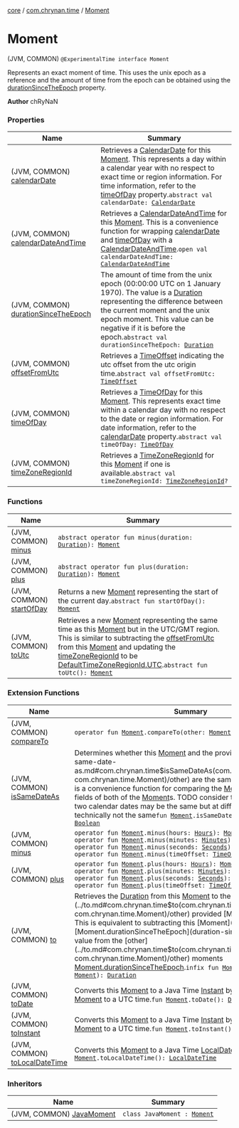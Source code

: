[core](../../index.md) / [com.chrynan.time](../index.md) / [Moment](./index.md)

# Moment

(JVM, COMMON) `@ExperimentalTime interface Moment`

Represents an exact moment of time. This uses the unix epoch as a reference and the amount of time from the epoch
can be obtained using the [durationSinceTheEpoch](duration-since-the-epoch.md) property.

**Author**
chRyNaN

### Properties

| Name | Summary |
|---|---|
| (JVM, COMMON) [calendarDate](calendar-date.md) | Retrieves a [CalendarDate](../-calendar-date/index.md) for this [Moment](./index.md). This represents a day within a calendar year with no respect to exact time or region information. For time information, refer to the [timeOfDay](time-of-day.md) property.`abstract val calendarDate: `[`CalendarDate`](../-calendar-date/index.md) |
| (JVM, COMMON) [calendarDateAndTime](calendar-date-and-time.md) | Retrieves a [CalendarDateAndTime](../-calendar-date-and-time/index.md) for this [Moment](./index.md). This is a convenience function for wrapping [calendarDate](calendar-date.md) and [timeOfDay](time-of-day.md) with a [CalendarDateAndTime](../-calendar-date-and-time/index.md).`open val calendarDateAndTime: `[`CalendarDateAndTime`](../-calendar-date-and-time/index.md) |
| (JVM, COMMON) [durationSinceTheEpoch](duration-since-the-epoch.md) | The amount of time from the unix epoch (00:00:00 UTC on 1 January 1970). The value is a [Duration](https://kotlinlang.org/api/latest/jvm/stdlib/kotlin.time/-duration/index.html) representing the difference between the current moment and the unix epoch moment. This value can be negative if it is before the epoch.`abstract val durationSinceTheEpoch: `[`Duration`](https://kotlinlang.org/api/latest/jvm/stdlib/kotlin.time/-duration/index.html) |
| (JVM, COMMON) [offsetFromUtc](offset-from-utc.md) | Retrieves a [TimeOffset](../-time-offset/index.md) indicating the utc offset from the utc origin time.`abstract val offsetFromUtc: `[`TimeOffset`](../-time-offset/index.md) |
| (JVM, COMMON) [timeOfDay](time-of-day.md) | Retrieves a [TimeOfDay](../-time-of-day/index.md) for this [Moment](./index.md). This represents exact time within a calendar day with no respect to the date or region information. For date information, refer to the [calendarDate](calendar-date.md) property.`abstract val timeOfDay: `[`TimeOfDay`](../-time-of-day/index.md) |
| (JVM, COMMON) [timeZoneRegionId](time-zone-region-id.md) | Retrieves a [TimeZoneRegionId](../-time-zone-region-id/index.md) for this [Moment](./index.md) if one is available.`abstract val timeZoneRegionId: `[`TimeZoneRegionId`](../-time-zone-region-id/index.md)`?` |

### Functions

| Name | Summary |
|---|---|
| (JVM, COMMON) [minus](minus.md) | `abstract operator fun minus(duration: `[`Duration`](https://kotlinlang.org/api/latest/jvm/stdlib/kotlin.time/-duration/index.html)`): `[`Moment`](./index.md) |
| (JVM, COMMON) [plus](plus.md) | `abstract operator fun plus(duration: `[`Duration`](https://kotlinlang.org/api/latest/jvm/stdlib/kotlin.time/-duration/index.html)`): `[`Moment`](./index.md) |
| (JVM, COMMON) [startOfDay](start-of-day.md) | Returns a new [Moment](./index.md) representing the start of the current day.`abstract fun startOfDay(): `[`Moment`](./index.md) |
| (JVM, COMMON) [toUtc](to-utc.md) | Retrieves a new [Moment](./index.md) representing the same time as this [Moment](./index.md) but in the UTC/GMT region. This is similar to subtracting the [offsetFromUtc](offset-from-utc.md) from this [Moment](./index.md) and updating the [timeZoneRegionId](time-zone-region-id.md) to be [DefaultTimeZoneRegionId.UTC](../-default-time-zone-region-id/-u-t-c.md).`abstract fun toUtc(): `[`Moment`](./index.md) |

### Extension Functions

| Name | Summary |
|---|---|
| (JVM, COMMON) [compareTo](../compare-to.md) | `operator fun `[`Moment`](./index.md)`.compareTo(other: `[`Moment`](./index.md)`): `[`Int`](https://kotlinlang.org/api/latest/jvm/stdlib/kotlin/-int/index.html) |
| (JVM, COMMON) [isSameDateAs](../is-same-date-as.md) | Determines whether this [Moment](./index.md) and the provided [other](../is-same-date-as.md#com.chrynan.time$isSameDateAs(com.chrynan.time.Moment, com.chrynan.time.Moment)/other) are the same [CalendarDate](../-calendar-date/index.md). This is a convenience function for comparing the [Moment.calendarDate](calendar-date.md) fields of both of the [Moment](./index.md)s. TODO consider the offset because two calendar dates may be the same but at different regions, so technically not the same`fun `[`Moment`](./index.md)`.isSameDateAs(other: `[`Moment`](./index.md)`): `[`Boolean`](https://kotlinlang.org/api/latest/jvm/stdlib/kotlin/-boolean/index.html) |
| (JVM, COMMON) [minus](../minus.md) | `operator fun `[`Moment`](./index.md)`.minus(hours: `[`Hours`](../-hours/index.md)`): `[`Moment`](./index.md)<br>`operator fun `[`Moment`](./index.md)`.minus(minutes: `[`Minutes`](../-minutes/index.md)`): `[`Moment`](./index.md)<br>`operator fun `[`Moment`](./index.md)`.minus(seconds: `[`Seconds`](../-seconds/index.md)`): `[`Moment`](./index.md)<br>`operator fun `[`Moment`](./index.md)`.minus(timeOffset: `[`TimeOffset`](../-time-offset/index.md)`): `[`Moment`](./index.md) |
| (JVM, COMMON) [plus](../plus.md) | `operator fun `[`Moment`](./index.md)`.plus(hours: `[`Hours`](../-hours/index.md)`): `[`Moment`](./index.md)<br>`operator fun `[`Moment`](./index.md)`.plus(minutes: `[`Minutes`](../-minutes/index.md)`): `[`Moment`](./index.md)<br>`operator fun `[`Moment`](./index.md)`.plus(seconds: `[`Seconds`](../-seconds/index.md)`): `[`Moment`](./index.md)<br>`operator fun `[`Moment`](./index.md)`.plus(timeOffset: `[`TimeOffset`](../-time-offset/index.md)`): `[`Moment`](./index.md) |
| (JVM, COMMON) [to](../to.md) | Retrieves the [Duration](https://kotlinlang.org/api/latest/jvm/stdlib/kotlin.time/-duration/index.html) from this [Moment](./index.md) to the [other](../to.md#com.chrynan.time$to(com.chrynan.time.Moment, com.chrynan.time.Moment)/other) provided [Moment](./index.md). This is equivalent to subtracting this [Moment](./index.md)s [Moment.durationSinceTheEpoch](duration-since-the-epoch.md) value from the [other](../to.md#com.chrynan.time$to(com.chrynan.time.Moment, com.chrynan.time.Moment)/other) moments [Moment.durationSinceTheEpoch](duration-since-the-epoch.md).`infix fun `[`Moment`](./index.md)`.to(other: `[`Moment`](./index.md)`): `[`Duration`](https://kotlinlang.org/api/latest/jvm/stdlib/kotlin.time/-duration/index.html) |
| (JVM, COMMON) [toDate](../to-date.md) | Converts this [Moment](./index.md) to a Java Time [Instant](https://docs.oracle.com/javase/8/docs/api/java/time/Instant.html) by first converting this [Moment](./index.md) to a UTC time.`fun `[`Moment`](./index.md)`.toDate(): `[`Date`](https://docs.oracle.com/javase/8/docs/api/java/util/Date.html) |
| (JVM, COMMON) [toInstant](../to-instant.md) | Converts this [Moment](./index.md) to a Java Time [Instant](https://docs.oracle.com/javase/8/docs/api/java/time/Instant.html) by first converting this [Moment](./index.md) to a UTC time.`fun `[`Moment`](./index.md)`.toInstant(): `[`Instant`](https://docs.oracle.com/javase/8/docs/api/java/time/Instant.html) |
| (JVM, COMMON) [toLocalDateTime](../to-local-date-time.md) | Converts this [Moment](./index.md) to a Java Time [LocalDateTime](https://docs.oracle.com/javase/8/docs/api/java/time/LocalDateTime.html).`fun `[`Moment`](./index.md)`.toLocalDateTime(): `[`LocalDateTime`](https://docs.oracle.com/javase/8/docs/api/java/time/LocalDateTime.html) |

### Inheritors

| Name | Summary |
|---|---|
| (JVM, COMMON) [JavaMoment](../-java-moment/index.md) | `class JavaMoment : `[`Moment`](./index.md) |
